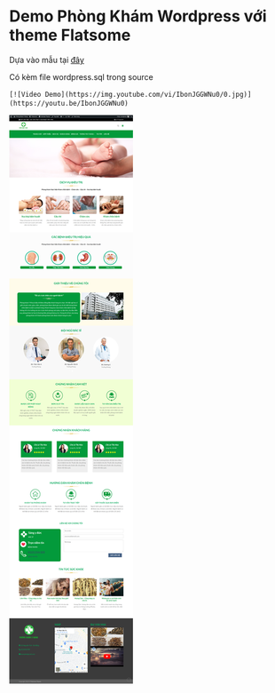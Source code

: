 <h1>Demo Phòng Khám Wordpress với theme Flatsome</h1>

Dựa vào mẫu tại [đây](https://194341phongkhamyte.webdmo.net/)

Có kèm file wordpress.sql trong source

```
[![Video Demo](https://img.youtube.com/vi/IbonJGGWNu0/0.jpg)](https://youtu.be/IbonJGGWNu0)
```

![Ảnh Demo](./demo/demo.png)